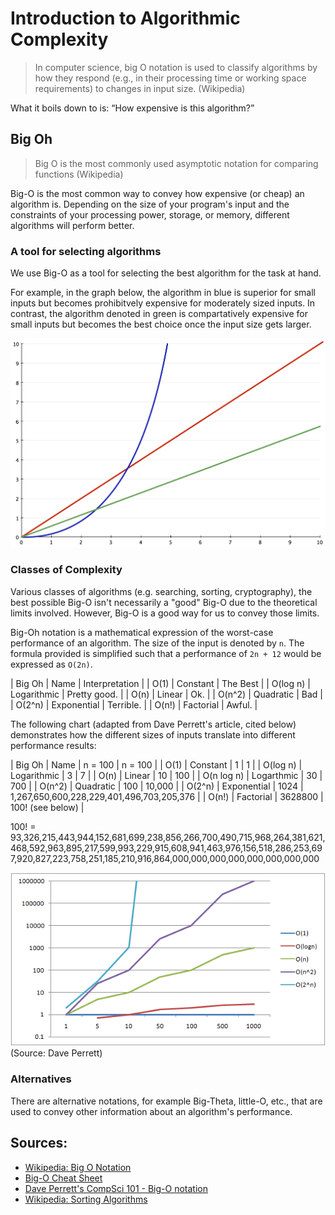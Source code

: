 # Introduction to Algorithmic Complexity

>  In computer science, big O notation is used to classify algorithms by how they respond (e.g., in their processing time or working space requirements) to changes in input size. (Wikipedia)

What it boils down to is: “How expensive is this algorithm?”

## Big Oh

> Big O is the most commonly used asymptotic notation for comparing functions (Wikipedia)

Big-O is the most common way to convey how expensive (or cheap) an algorithm is.  Depending on the size of your program's input and the constraints of your processing power, storage, or memory, different algorithms will perform better.

### A tool for selecting algorithms

We use Big-O as a tool for selecting the best algorithm for the task at hand.

For example, in the graph below, the algorithm in blue is superior for small inputs but becomes prohibitvely expensive for moderately sized inputs.  In contrast, the algorithm denoted in green is compartatively expensive for small inputs but becomes the best choice once the input size gets larger.

![Example of possible algorithms](example-algorithms.png)

### Classes of Complexity

Various classes of algorithms (e.g. searching, sorting, cryptography), the best possible Big-O isn't necessarily a "good" Big-O due to the theoretical limits involved.  However, Big-O is a good way for us to convey those limits.

Big-Oh notation is a mathematical expression of the worst-case performance of an algorithm.  The size of the input is denoted by `n`. The formula provided is simplified such that a performance of `2n + 12` would be expressed as `O(2n)`.

  | Big Oh   | Name        | Interpretation |
  | O(1)     | Constant    | The Best       |
  | O(log n) | Logarithmic | Pretty good.   |
  | O(n)     | Linear      | Ok.            |
  | O(n^2)   | Quadratic   | Bad            |
  | O(2^n)   | Exponential | Terrible.      |
  | O(n!)    | Factorial   | Awful.         |


The following chart (adapted from Dave Perrett's article, cited below) demonstrates how the different sizes of inputs translate into different performance results:

  | Big Oh     | Name        | n = 100 | n = 100                                   |
  | O(1)       | Constant    | 1       | 1                                         |
  | O(log n)   | Logarithmic | 3       | 7                                         |
  | O(n)       | Linear      | 10      | 100                                       |
  | O(n log n) | Logarthmic  | 30      | 700                                       |
  | O(n^2)     | Quadratic   | 100     | 10,000                                    |
  | O(2^n)     | Exponential | 1024    | 1,267,650,600,228,229,401,496,703,205,376 |
  | O(n!)      | Factorial   | 3628800 | 100! (see below)                          |


100! = 93,326,215,443,944,152,681,699,238,856,266,700,490,715,968,264,381,621,468,592,963,895,217,599,993,229,915,608,941,463,976,156,518,286,253,697,920,827,223,758,251,185,210,916,864,000,000,000,000,000,000,000,000

![Comparison of Different Classes of Algorithms](dave-perrett-time-complexity.png)
(Source: Dave Perrett)


### Alternatives

There are alternative notations, for example Big-Theta, little-O, etc., that are used to convey other information about an algorithm's performance.


## Sources:

* [Wikipedia: Big O Notation](http://en.wikipedia.org/wiki/Big_O_notation)
* [Big-O Cheat Sheet](http://bigocheatsheet.com/)
* [Dave Perrett's CompSci 101 - Big-O notation](http://www.daveperrett.com/articles/2010/12/07/comp-sci-101-big-o-notation/)
* [Wikipedia: Sorting Algorithms](http://en.wikipedia.org/wiki/Sorting_algorithm#Comparison_of_algorithms)
